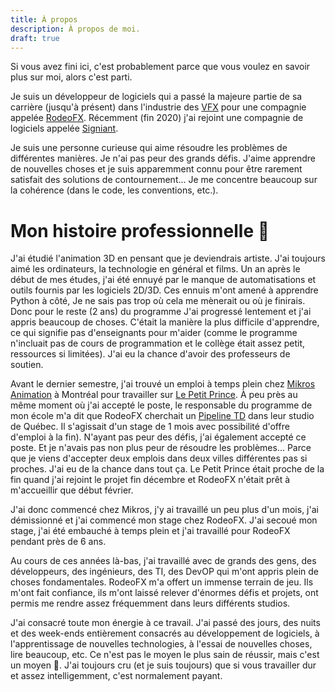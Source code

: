 ```yaml
---
title: À propos
description: À propos de moi.
draft: true
---
```


Si vous avez fini ici, c'est probablement parce que vous voulez en savoir plus sur moi, alors c'est parti.

Je suis un développeur de logiciels qui a passé la majeure partie de sa carrière (jusqu'à présent) dans l'industrie des
[VFX](https://en.wikipedia.org/wiki/Visual_effects) pour une compagnie appelée [RodeoFX](https://rodeofx.com).
Récemment (fin 2020) j'ai rejoint une compagnie de logiciels appelée [Signiant](https://www.signiant.com).

Je suis une personne curieuse qui aime résoudre les problèmes de différentes manières. Je n'ai pas peur des grands défis.
J'aime apprendre de nouvelles choses et je suis apparemment connu pour être rarement satisfait des solutions de contournement...
Je me concentre beaucoup sur la cohérence (dans le code, les conventions, etc.).

# Mon histoire professionnelle :book:

J'ai étudié l'animation 3D en pensant que je deviendrais artiste. J'ai toujours aimé les ordinateurs, la technologie en général et
films. Un an après le début de mes études, j'ai été ennuyé par le manque de
automatisations et outils fournis par les logiciels 2D/3D. Ces ennuis m'ont amené à apprendre Python à côté,
Je ne sais pas trop où cela me mènerait ou où je finirais. Donc pour le reste (2 ans) du programme
J'ai progressé lentement et j'ai appris beaucoup de choses. C'était la manière la plus difficile d'apprendre, ce qui signifie
pas d'enseignants pour m'aider (comme le programme n'incluait pas de cours de programmation et le collège était assez petit,
ressources si limitées). J'ai eu la chance d'avoir des professeurs de soutien.

Avant le dernier semestre, j'ai trouvé un emploi à temps plein chez [Mikros Animation](https://www.mikrosimage-animation.com/fr/) à Montréal
pour travailler sur [Le Petit Prince](https://www.imdb.com/title/tt1754656/). À peu près au même moment où j'ai accepté le poste,
le responsable du programme de mon école m'a dit que RodeoFX cherchait un
[Pipeline TD](https://www.screenskills.com/starting-your-career/job-profiles/visual-effects-vfx/technical/pipeline-technical-director-td/)
dans leur studio de Québec.
Il s'agissait d'un stage de 1 mois avec possibilité d'offre d'emploi à la fin).
N'ayant pas peur des défis, j'ai également accepté ce poste. Et je n'avais pas non plus peur de résoudre les problèmes... Parce que je viens d'accepter
deux emplois dans deux villes différentes pas si proches. J'ai eu de la chance dans tout ça. Le Petit Prince était proche de la fin quand j'ai rejoint
le projet fin décembre et RodeoFX n'était prêt à m'accueillir que début février.

J'ai donc commencé chez Mikros, j'y ai travaillé un peu plus d'un mois, j'ai démissionné et j'ai commencé mon stage chez RodeoFX. J'ai secoué
mon stage, j'ai été embauché à temps plein et j'ai travaillé pour RodeoFX pendant près de 6 ans.

Au cours de ces années là-bas, j'ai travaillé avec de grands
des gens, des développeurs, des ingénieurs, des TI, des DevOP qui m'ont appris plein de choses fondamentales.
RodeoFX m'a offert un immense terrain de jeu. Ils m'ont fait confiance, ils m'ont laissé relever d'énormes défis et projets, ont permis
me rendre assez fréquemment dans leurs différents studios.

J'ai consacré toute mon énergie à ce travail.
J'ai passé des jours, des nuits et des week-ends entièrement consacrés au développement de logiciels, à l'apprentissage de nouvelles technologies, à l'essai de nouvelles choses,
lire beaucoup, etc. Ce n'est pas le moyen le plus sain de réussir, mais c'est un moyen :slightly_smiling_face:. J'ai toujours cru
(et je suis toujours) que si vous
travailler dur et assez intelligemment, c'est normalement payant.
